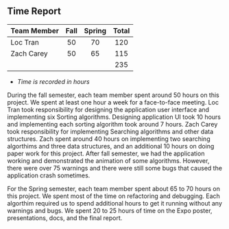 ## Time Report

| Team Member        | Fall           | Spring  | Total |
| ------------- |:-------------:| :-----:| :-------: |
| Loc Tran    | 50 | 70 | 120 |
| Zach Carey    | 50      |   65 | 115 |
| | | | 235 |

* *Time is recorded in hours*

During the fall semester, each team member spent around 50 hours on this project. We spent at least one hour a week for a face-to-face meeting. Loc Tran took responsibility for designing the application user interface and implementing six Sorting algorithms. Designing application UI took 10 hours and implementing each sorting algorithm took around 7 hours. Zach Carey took responsibility for implementing Searching algorithms and other data structures. Zach spent around 40 hours on implementing two searching algorthims and three data structures, and an additional 10 hours on doing paper work for this project. After fall semester, we had the application working and demonstrated the animation of some algorithms. However, there were over 75 warnings and there were still some bugs that caused the application crash sometimes.

For the Spring semester, each team member spent about 65 to 70 hours on this project. We spent most of the time on refactoring and debugging. Each algorthim required us to spend additional hours to get it running without any warnings and bugs. We spent 20 to 25 hours of time on the Expo poster, presentations, docs, and the final report. 

